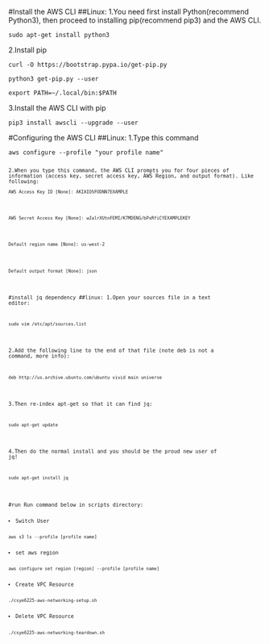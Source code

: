 #Install the AWS CLI
##Linux:
1.You need first install Python(recommend Python3), then proceed to installing pip(recommend pip3) and the AWS CLI.
<pre><code>sudo apt-get install python3</code></pre>
2.Install pip
<pre><code>curl -O https://bootstrap.pypa.io/get-pip.py</code></pre>
<pre><code>python3 get-pip.py --user</code></pre>
<pre><code>export PATH=~/.local/bin:$PATH</code></pre>
3.Install the AWS CLI with pip
<pre><code>pip3 install awscli --upgrade --user</code></pre>

#Configuring the AWS CLI
##Linux:
1.Type this command
<pre><code>aws configure --profile "your profile name"<pre><code>
2.When you type this command, the AWS CLI prompts you for four pieces of information (access key, secret access key, AWS Region, and output format). Like following:
<pre><code>AWS Access Key ID [None]: AKIAIOSFODNN7EXAMPLE</code></pre>
<pre><code>AWS Secret Access Key [None]: wJalrXUtnFEMI/K7MDENG/bPxRfiCYEXAMPLEKEY</code></pre>
<pre><code>Default region name [None]: us-west-2</code></pre>
<pre><code>Default output format [None]: json</code></pre>

#install jq dependency 
##linux:
1.Open your sources file in a text editor:
<pre><code>sudo vim /etc/apt/sources.list</code></pre>
2.Add the following line to the end of that file (note deb is not a command, more info):
<pre><code>deb http://us.archive.ubuntu.com/ubuntu vivid main universe</code></pre>
3.Then re-index apt-get so that it can find jq:
<pre><code>sudo apt-get update </code></pre>
4.Then do the normal install and you should be the proud new user of jq!
<pre><code>sudo apt-get install jq </code></pre>

#run 
Run command below in scripts directory:
<li>Switch User</li>
<pre><code>aws s3 ls --profile [profile name]</code></pre>
<li>set aws region </li>
<pre><code>aws configure set region [region] --profile [profile name]</code></pre>
<li>Create VPC Resource</li>
<pre><code>./csye6225-aws-networking-setup.sh</code></pre>
<li>Delete VPC Resource</li>
<pre><code>./csye6225-aws-networking-teardown.sh</code></pre>

